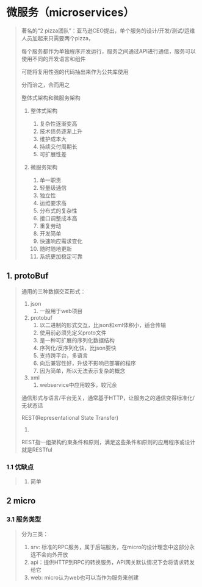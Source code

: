 # 微服务（microservices）

> 著名的“2 pizza团队”：亚马逊CEO提出，单个服务的设计/开发/测试/运维人员加起来只需要两个pizza，
>
> 每个服务都作为单独程序开发运行，服务之间通过API进行通信，服务可以使用不同的开发语言和组件
>
> 可能将复用性强的代码抽出来作为公共库使用
>
> 分而治之，合而用之
>
> 整体式架构和微服务架构
>
> 1. 整体式架构
>
>    1. 复杂性逐渐变高
>    2. 技术债务逐渐上升
>    3. 维护成本大
>    4. 持续交付周期长
>    5. 可扩展性差
>
> 2. 微服务架构
>
>    1. 单一职责
>    2. 轻量级通信
>    3. 独立性
>    4. 运维要求高
>    5. 分布式的复杂性
>    6. 接口调整成本高
>    7. 重复劳动
>    8. 开发简单
>    9. 快速响应需求变化
>    10. 随时随地更新
>    11. 系统更加稳定可靠
>

## 1. protoBuf

> 通用的三种数据交互形式：
>
> 1. json
>    1. 一般用于web项目
> 2. protobuf
>    1. 以二进制的形式交互，比json和xml体积小，适合传输
>    2. 使用前必须先定义proto文件
>    3. 是一种可扩展的序列化数据结构
>    4. 序列化/反序列化快，比json要快
>    5. 支持跨平台，多语言
>    6. 向后兼容性好，升级不影响已部署的程序
>    7. 因为简单，所以无法表示复杂的概念
> 3. xml
>    1. webservice中应用较多，较冗余
>
> 通信形式与语言/平台无关，通常基于HTTP，让服务之的通信变得标准化/无状态话
>
> REST(Representational State Transfer)
>
> 1. 
>
> REST指一组架构约束条件和原则，满足这些条件和原则的应用程序或设计就是RESTful

### 1.1 优缺点

> 1. 简单



## 2 micro

### 3.1 服务类型

> 分为三类：
>
> 1. srv: 标准的RPC服务，属于后端服务，在micro的设计理念中这部分永远不会向外开放
> 2. api：提供HTTP到RPC的转换服务，API网关默认情况下会将请求转发给它
> 3. web: micro认为web也可以当作为服务来创建